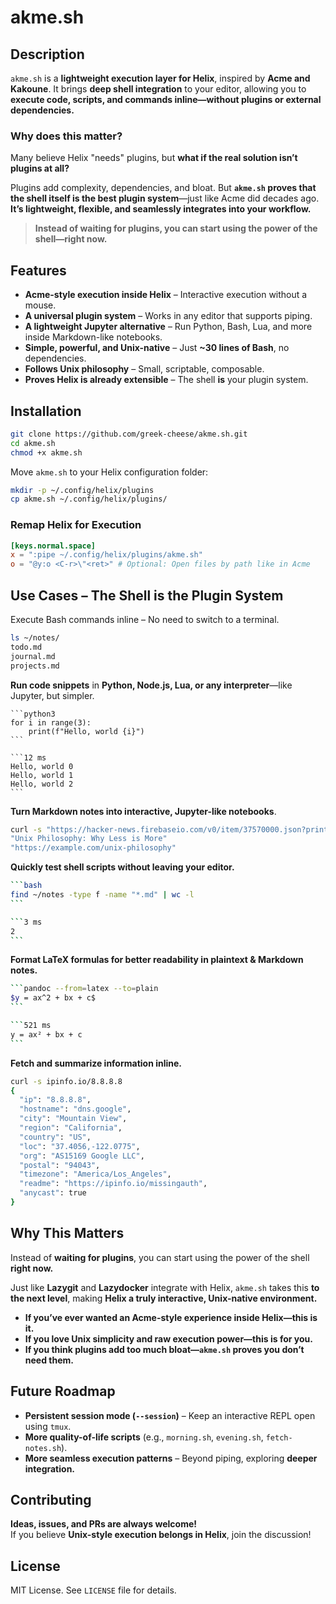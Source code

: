 # akme.sh

## **Description**

`akme.sh` is a **lightweight execution layer for Helix**, inspired by **Acme and Kakoune**. It brings **deep shell integration** to your editor, allowing you to **execute code, scripts, and commands inline—without plugins or external dependencies.**

### **Why does this matter?**

Many believe Helix "needs" plugins, but **what if the real solution isn’t plugins at all?**

Plugins add complexity, dependencies, and bloat. But **`akme.sh` proves that the shell itself is the best plugin system**—just like Acme did decades ago. **It’s lightweight, flexible, and seamlessly integrates into your workflow.**

> **Instead of waiting for plugins, you can start using the power of the shell—right now.**

## **Features**

- **Acme-style execution inside Helix** – Interactive execution without a mouse.
- **A universal plugin system** – Works in any editor that supports piping.
- **A lightweight Jupyter alternative** – Run Python, Bash, Lua, and more inside Markdown-like notebooks.
- **Simple, powerful, and Unix-native** – Just **~30 lines of Bash**, no dependencies.
- **Follows Unix philosophy** – Small, scriptable, composable.
- **Proves Helix is already extensible** – The shell **is** your plugin system.

## **Installation**

```bash
git clone https://github.com/greek-cheese/akme.sh.git
cd akme.sh
chmod +x akme.sh
```

Move `akme.sh` to your Helix configuration folder:

```bash
mkdir -p ~/.config/helix/plugins
cp akme.sh ~/.config/helix/plugins/
```

### **Remap Helix for Execution**

```toml
[keys.normal.space]
x = ":pipe ~/.config/helix/plugins/akme.sh"
o = "@y:o <C-r>\"<ret>" # Optional: Open files by path like in Acme
```

## **Use Cases – The Shell is the Plugin System**

Execute Bash commands inline – No need to switch to a terminal.

```bash
ls ~/notes/
todo.md
journal.md
projects.md
```

**Run code snippets** in **Python, Node.js, Lua, or any interpreter**—like Jupyter, but simpler.

````python3
```python3
for i in range(3):
    print(f"Hello, world {i}")
```

```12 ms
Hello, world 0
Hello, world 1
Hello, world 2
```
````


**Turn Markdown notes into interactive, Jupyter-like notebooks**.

````bash
curl -s "https://hacker-news.firebaseio.com/v0/item/37570000.json?print=pretty" | jq '.title, .url'
"Unix Philosophy: Why Less is More"
"https://example.com/unix-philosophy"
````

**Quickly test shell scripts without leaving your editor.**

````bash
```bash
find ~/notes -type f -name "*.md" | wc -l
```

```3 ms
2
```
````

**Format LaTeX formulas for better readability in plaintext & Markdown notes.**

````bash
```pandoc --from=latex --to=plain
$y = ax^2 + bx + c$
```

```521 ms
y = ax² + bx + c
```
````

**Fetch and summarize information inline.**

```bash
curl -s ipinfo.io/8.8.8.8
{
  "ip": "8.8.8.8",
  "hostname": "dns.google",
  "city": "Mountain View",
  "region": "California",
  "country": "US",
  "loc": "37.4056,-122.0775",
  "org": "AS15169 Google LLC",
  "postal": "94043",
  "timezone": "America/Los_Angeles",
  "readme": "https://ipinfo.io/missingauth",
  "anycast": true
}
```

## **Why This Matters**

Instead of **waiting for plugins**, you can start using the power of the shell **right now.**

Just like **Lazygit** and **Lazydocker** integrate with Helix, `akme.sh` takes this **to the next level**, making **Helix a truly interactive, Unix-native environment.**

- **If you’ve ever wanted an Acme-style experience inside Helix—this is it.**  
- **If you love Unix simplicity and raw execution power—this is for you.**  
- **If you think plugins add too much bloat—`akme.sh` proves you don’t need them.**

## **Future Roadmap**

- **Persistent session mode (`--session`)** – Keep an interactive REPL open using `tmux`.
- **More quality-of-life scripts** (e.g., `morning.sh`, `evening.sh`, `fetch-notes.sh`).
- **More seamless execution patterns** – Beyond piping, exploring **deeper integration.**

## **Contributing**

**Ideas, issues, and PRs are always welcome!**  
If you believe **Unix-style execution belongs in Helix**, join the discussion!

## **License**

MIT License. See `LICENSE` file for details.
